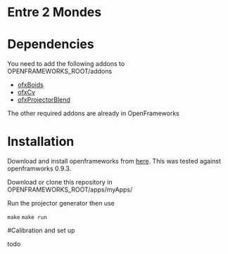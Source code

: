 # Entre 2 Mondes

# Dependencies

You need to add the following addons to OPENFRAMEWORKS_ROOT/addons
- [ofxBoids](https://github.com/ShadowMitia/ofxBoids)
- [ofxCv](https://github.com/kylemcdonald/ofxCv)
- [ofxProjectorBlend](https://github.com/kylemcdonald/ofxCv)

The other required addons are already in OpenFrameworks

# Installation

Download and install openframeworks from [here](http://openframeworks.cc/downloads).
This was tested against openframworks 0.9.3.

Download or clone this repository in OPENFRAMEWORKS_ROOT/apps/myApps/

Run the projector generator then use

`make`
`make run`

#Calibration and set up

todo
